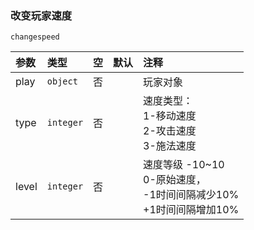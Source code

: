 ### 改变玩家速度
`changespeed`

| 参数  | 类型      | 空   | 默认 | 注释                                                                      |
| :---- | :-------- | :--- | :--- | :------------------------------------------------------------------------ |
| play  | `object`  | 否   |      | 玩家对象                                                                  |
| type  | `integer` | 否   |      | 速度类型：<br />1-移动速度<br />2-攻击速度<br />3-施法速度                      |
| level | `integer` | 否   |      | 速度等级 -10~10<br />0-原始速度，<br />-1时间间隔减少10%<br />+1时间间隔增加10% |

